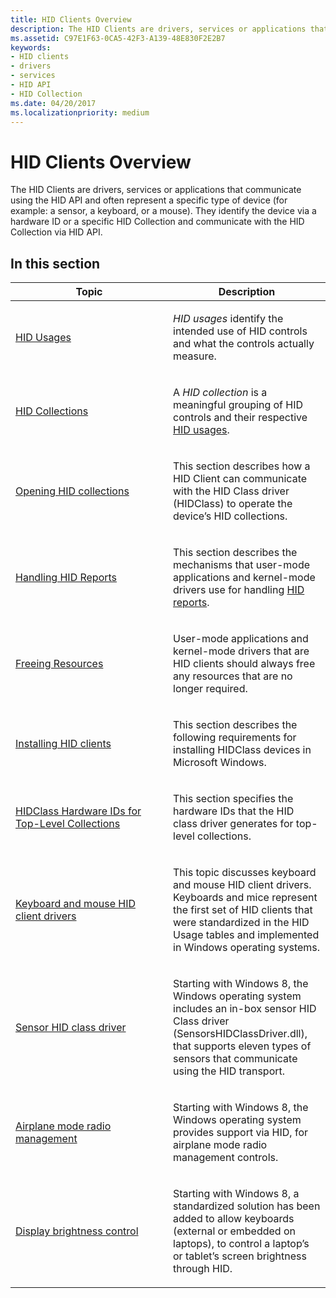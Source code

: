 ```yaml
---
title: HID Clients Overview
description: The HID Clients are drivers, services or applications that communicate using the HID API and often represent a specific type of device (for example a sensor, a keyboard, or a mouse).
ms.assetid: C97E1F63-0CA5-42F3-A139-48E830F2E2B7
keywords:
- HID clients
- drivers
- services
- HID API
- HID Collection
ms.date: 04/20/2017
ms.localizationpriority: medium
---
```


# HID Clients Overview


The HID Clients are drivers, services or applications that communicate using the HID API and often represent a specific type of device (for example: a sensor, a keyboard, or a mouse). They identify the device via a hardware ID or a specific HID Collection and communicate with the HID Collection via HID API.

## In this section


<table>
<colgroup>
<col width="50%" />
<col width="50%" />
</colgroup>
<thead>
<tr class="header">
<th>Topic</th>
<th>Description</th>
</tr>
</thead>
<tbody>
<tr class="odd">
<td><p><a href="hid-usages.md" data-raw-source="[HID Usages](hid-usages.md)">HID Usages</a></p></td>
<td><p><em>HID usages</em> identify the intended use of HID controls and what the controls actually measure.</p></td>
</tr>
<tr class="even">
<td><p><a href="hid-collections.md" data-raw-source="[HID Collections](hid-collections.md)">HID Collections</a></p></td>
<td><p>A <em>HID collection</em> is a meaningful grouping of HID controls and their respective <a href="hid-usages.md" data-raw-source="[HID usages](hid-usages.md)">HID usages</a>.</p></td>
</tr>
<tr class="odd">
<td><p><a href="opening-hid-collections.md" data-raw-source="[Opening HID collections](opening-hid-collections.md)">Opening HID collections</a></p></td>
<td><p>This section describes how a HID Client can communicate with the HID Class driver (HIDClass) to operate the device’s HID collections.</p></td>
</tr>
<tr class="even">
<td><p><a href="handling-hid-reports.md" data-raw-source="[Handling HID Reports](handling-hid-reports.md)">Handling HID Reports</a></p></td>
<td><p>This section describes the mechanisms that user-mode applications and kernel-mode drivers use for handling <a href="introduction-to-hid-concepts.md" data-raw-source="[HID reports](introduction-to-hid-concepts.md)">HID reports</a>.</p></td>
</tr>
<tr class="odd">
<td><p><a href="freeing-resources.md" data-raw-source="[Freeing Resources](freeing-resources.md)">Freeing Resources</a></p></td>
<td><p>User-mode applications and kernel-mode drivers that are HID clients should always free any resources that are no longer required.</p></td>
</tr>
<tr class="even">
<td><p><a href="installing-hid-clients.md" data-raw-source="[Installing HID clients](installing-hid-clients.md)">Installing HID clients</a></p></td>
<td><p>This section describes the following requirements for installing HIDClass devices in Microsoft Windows.</p></td>
</tr>
<tr class="odd">
<td><p><a href="hidclass-hardware-ids-for-top-level-collections.md" data-raw-source="[HIDClass Hardware IDs for Top-Level Collections](hidclass-hardware-ids-for-top-level-collections.md)">HIDClass Hardware IDs for Top-Level Collections</a></p></td>
<td><p>This section specifies the hardware IDs that the HID class driver generates for top-level collections.</p></td>
</tr>
<tr class="even">
<td><p><a href="keyboard-and-mouse-hid-client-drivers.md" data-raw-source="[Keyboard and mouse HID client drivers](keyboard-and-mouse-hid-client-drivers.md)">Keyboard and mouse HID client drivers</a></p></td>
<td><p>This topic discusses keyboard and mouse HID client drivers. Keyboards and mice represent the first set of HID clients that were standardized in the HID Usage tables and implemented in Windows operating systems.</p></td>
</tr>
<tr class="odd">
<td><p><a href="sensor-hid-class-driver.md" data-raw-source="[Sensor HID class driver](sensor-hid-class-driver.md)">Sensor HID class driver</a></p></td>
<td><p>Starting with Windows 8, the Windows operating system includes an in-box sensor HID Class driver (SensorsHIDClassDriver.dll), that supports eleven types of sensors that communicate using the HID transport.</p></td>
</tr>
<tr class="even">
<td><p><a href="airplane-mode-radio-management.md" data-raw-source="[Airplane mode radio management](airplane-mode-radio-management.md)">Airplane mode radio management</a></p></td>
<td><p>Starting with Windows 8, the Windows operating system provides support via HID, for airplane mode radio management controls.</p></td>
</tr>
<tr class="odd">
<td><p><a href="display-brightness-control.md" data-raw-source="[Display brightness control](display-brightness-control.md)">Display brightness control</a></p></td>
<td><p>Starting with Windows 8, a standardized solution has been added to allow keyboards (external or embedded on laptops), to control a laptop’s or tablet’s screen brightness through HID.</p></td>
</tr>
</tbody>
</table>

 

 

 




